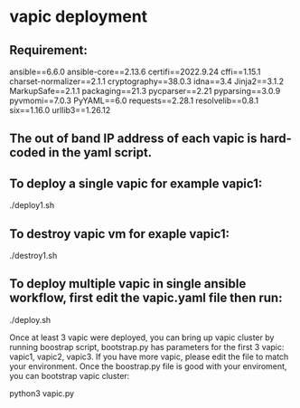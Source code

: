 # vapic deployment

## Requirement:
ansible==6.6.0
ansible-core==2.13.6
certifi==2022.9.24
cffi==1.15.1
charset-normalizer==2.1.1
cryptography==38.0.3
idna==3.4
Jinja2==3.1.2
MarkupSafe==2.1.1
packaging==21.3
pycparser==2.21
pyparsing==3.0.9
pyvmomi==7.0.3
PyYAML==6.0
requests==2.28.1
resolvelib==0.8.1
six==1.16.0
urllib3==1.26.12

## The out of band IP address of each vapic is hard-coded in the yaml script. 

## To deploy a single vapic for example vapic1:
./deploy1.sh

## To destroy vapic vm for exaple vapic1:
./destroy1.sh

## To deploy multiple vapic in single ansible workflow, first edit the vapic.yaml file then run:
./deploy.sh

Once at least 3 vapic were deployed, you can bring up vapic cluster by running boostrap script, bootstrap.py has parameters for the first 3 vapic: vapic1, vapic2, vapic3. If you have more vapic, please edit the file to match your environment. Once the boostrap.py file is good with your enviroment, you can bootstrap vapic cluster:

python3 vapic.py
